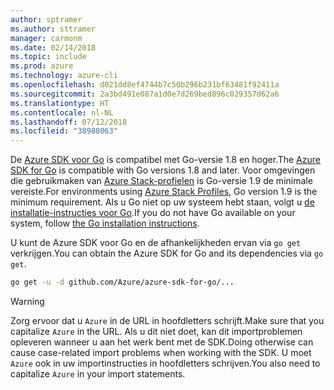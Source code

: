```yaml
---
author: sptramer
ms.author: sttramer
manager: carmonm
ms.date: 02/14/2018
ms.topic: include
ms.prod: azure
ms.technology: azure-cli
ms.openlocfilehash: d021dd8ef4744b7c50b296b231bf63481f92411a
ms.sourcegitcommit: 2a3bd491e087a1d0e7d269bed896c029357d62a6
ms.translationtype: HT
ms.contentlocale: nl-NL
ms.lasthandoff: 07/12/2018
ms.locfileid: "38988063"
---
```

<span data-ttu-id="21516-101">De [Azure SDK voor Go](https://github.com/Azure/azure-sdk-for-go) is compatibel met Go-versie 1.8 en hoger.</span><span class="sxs-lookup"><span data-stu-id="21516-101">The [Azure SDK for Go](https://github.com/Azure/azure-sdk-for-go) is compatible with Go versions 1.8 and later.</span></span> <span data-ttu-id="21516-102">Voor omgevingen die gebruikmaken van [Azure Stack-profielen](https://docs.microsoft.com/azure/azure-stack/azure-stack-version-profiles) is Go-versie 1.9 de minimale vereiste.</span><span class="sxs-lookup"><span data-stu-id="21516-102">For environments using [Azure Stack Profiles](https://docs.microsoft.com/azure/azure-stack/azure-stack-version-profiles), Go version 1.9 is the minimum requirement.</span></span>
<span data-ttu-id="21516-103">Als u Go niet op uw systeem hebt staan, volgt u [de installatie-instructies voor Go](https://golang.org/doc/install).</span><span class="sxs-lookup"><span data-stu-id="21516-103">If you do not have Go available on your system, follow [the Go installation instructions](https://golang.org/doc/install).</span></span>

<span data-ttu-id="21516-104">U kunt de Azure SDK voor Go en de afhankelijkheden ervan via `go get` verkrijgen.</span><span class="sxs-lookup"><span data-stu-id="21516-104">You can obtain the Azure SDK for Go and its dependencies via `go get`.</span></span>

```bash
go get -u -d github.com/Azure/azure-sdk-for-go/...
```

> [!WARNING]
> <span data-ttu-id="21516-105">Zorg ervoor dat u `Azure` in de URL in hoofdletters schrijft.</span><span class="sxs-lookup"><span data-stu-id="21516-105">Make sure that you capitalize `Azure` in the URL.</span></span> <span data-ttu-id="21516-106">Als u dit niet doet, kan dit importproblemen opleveren wanneer u aan het werk bent met de SDK.</span><span class="sxs-lookup"><span data-stu-id="21516-106">Doing otherwise can cause case-related import problems when working with the SDK.</span></span> <span data-ttu-id="21516-107">U moet `Azure` ook in uw importinstructies in hoofdletters schrijven.</span><span class="sxs-lookup"><span data-stu-id="21516-107">You also need to capitalize `Azure` in your import statements.</span></span>
